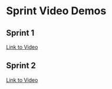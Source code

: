 # Sprint Video Demos

## Sprint 1

[Link to Video](https://youtu.be/-KzWlitoI0w)

## Sprint 2

[Link to Video](https://youtu.be/fE5tOSCjDAk)
